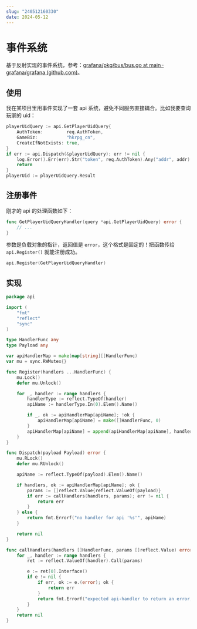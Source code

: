```yaml
---
slug: "240512160330"
date: 2024-05-12
---
```


# 事件系统

基于反射实现的事件系统，参考：[grafana/pkg/bus/bus.go at main · grafana/grafana (github.com)](https://github.com/grafana/grafana/blob/main/pkg/bus/bus.go)。

## 使用

我在某项目里用事件实现了一套 api 系统，避免不同服务直接耦合。比如我要查询玩家的 uid：

``` go
playerUidQuery := api.GetPlayerUidQuery{
    AuthToken:         req.AuthToken,
    GameBiz:           "hkrpg_cn",
    CreateIfNotExists: true,
}
if err := api.Dispatch(&playerUidQuery); err != nil {
    log.Error().Err(err).Str("token", req.AuthToken).Any("addr", addr).Msg("invalid auth token")
    return
}
playerUid := playerUidQuery.Result
```


## 注册事件

刚才的 api 的处理函数如下：

``` go
func GetPlayerUidQueryHandler(query *api.GetPlayerUidQuery) error {
    // ...
}
```

参数是负载对象的指针，返回值是 `error`，这个格式是固定的！把函数传给 `api.Register()` 就能注册成功。

``` go
api.Register(GetPlayerUidQueryHandler)
```

## 实现

``` go
package api

import (
	"fmt"
	"reflect"
	"sync"
)

type HandlerFunc any
type Payload any

var apiHandlerMap = make(map[string][]HandlerFunc)
var mu = sync.RWMutex{}

func Register(handlers ...HandlerFunc) {
	mu.Lock()
	defer mu.Unlock()

	for _, handler := range handlers {
		handlerType := reflect.TypeOf(handler)
		apiName := handlerType.In(0).Elem().Name()

		if _, ok := apiHandlerMap[apiName]; !ok {
			apiHandlerMap[apiName] = make([]HandlerFunc, 0)
		}
		apiHandlerMap[apiName] = append(apiHandlerMap[apiName], handler)
	}
}

func Dispatch(payload Payload) error {
	mu.RLock()
	defer mu.RUnlock()

	apiName := reflect.TypeOf(payload).Elem().Name()

	if handlers, ok := apiHandlerMap[apiName]; ok {
		params := []reflect.Value{reflect.ValueOf(payload)}
		if err := callHandlers(handlers, params); err != nil {
			return err
		}
	} else {
		return fmt.Errorf("no handler for api '%s'", apiName)
	}

	return nil
}

func callHandlers(handlers []HandlerFunc, params []reflect.Value) error {
	for _, handler := range handlers {
		ret := reflect.ValueOf(handler).Call(params)

		e := ret[0].Interface()
		if e != nil {
			if err, ok := e.(error); ok {
				return err
			}
			return fmt.Errorf("expected api-handler to return an error, got '%T'", e)
		}
	}
	return nil
}
```
